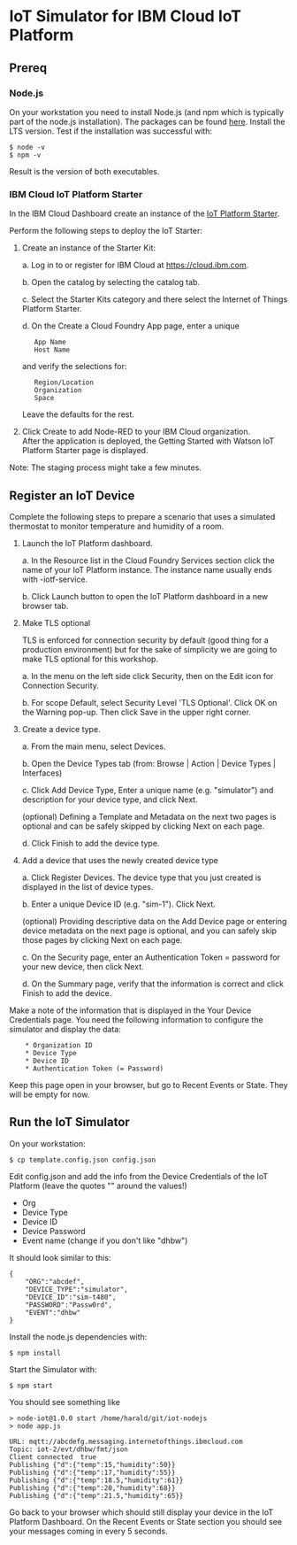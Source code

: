 # IoT Simulator for IBM Cloud IoT Platform

## Prereq

### Node.js

On your workstation you need to install Node.js (and npm which is typically part of the node.js installation). The packages can be found [here](https://nodejs.org/en/download/). Install the LTS version. Test if the installation was successful with:

```
$ node -v
$ npm -v
```

Result is the version of both executables.

### IBM Cloud IoT Platform Starter

In the IBM Cloud Dashboard create an instance of the [IoT Platform Starter](https://cloud.ibm.com/docs/IoT-starter?topic=iot-starter-gettingstartedtemplate).

Perform the following steps to deploy the IoT Starter:

1.   Create an instance of the Starter Kit:

        a. Log in to or register for IBM Cloud at https://cloud.ibm.com.

        b. Open the catalog by selecting the catalog tab.

        c. Select the Starter Kits  category and there select the Internet of Things Platform Starter.

        d. On the Create a Cloud Foundry App page, enter a unique

            App Name
            Host Name

        and verify the selections  for:   

            Region/Location
            Organization
            Space

        Leave the defaults for the rest.    

2. Click Create to add Node-RED to your IBM Cloud organization.        
After the application is deployed, the Getting Started with Watson IoT Platform Starter page is displayed. 
        
Note: The staging process might take a few minutes.

## Register an IoT Device

Complete the following steps to prepare  a scenario that uses a simulated thermostat to monitor temperature and humidity of a room.

1.   Launch the IoT Platform dashboard.

        a. In the Resource list in the Cloud Foundry Services section click the name of your IoT Platform instance. The instance name usually ends with -iotf-service.

        b. Click Launch button to open the IoT Platform dashboard in a new browser tab.

 2. Make TLS optional
      
      TLS is enforced for connection security by default (good thing for a production environment) but for the sake of simplicity we are going to make TLS optional for this workshop.

      a. In the menu on the left side click Security, then on the Edit icon for Connection Security.

      b. For scope Default, select Security Level 'TLS Optional'. Click OK on the Warning pop-up. Then click Save in the upper right corner.

3.   Create a device type.

        a. From the main menu, select Devices.

        b. Open the Device Types tab (from: Browse | Action | Device Types | Interfaces)

        c. Click  Add Device Type, 
        Enter a unique name (e.g. "simulator") and description for your device type, and click Next.

        (optional) Defining a Template and Metadata on the next two pages is optional and can be safely skipped by clicking Next on each page.

        d.  Click Finish to add the device type.

4.   Add a device that uses the newly created device type

       a. Click Register Devices. The device type that you just created is displayed in the list of device types.

       b. Enter a unique Device ID (e.g. "sim-1"). Click Next.

        (optional) Providing descriptive data on the Add Device page or entering device metadata on the next page is optional, and you can safely skip those pages by clicking Next on each page.

        c.  On the Security page, enter an Authentication Token = password for your new device, then click Next.

        d. On the Summary page, verify that the information is correct and click Finish to add the device. 
         
 Make a note of the information that is displayed in the Your Device Credentials page. 
You need the following information to configure the simulator and display the data:

        * Organization ID
        * Device Type
        * Device ID
        * Authentication Token (= Password)

Keep this page open in your browser, but go to Recent Events or State. They will be empty for now.

## Run the IoT Simulator 

On your workstation:

```
$ cp template.config.json config.json
```

Edit config.json and add the info from the Device Credentials of the IoT Platform (leave the quotes "" around the values!)

* Org 
* Device Type
* Device ID
* Device Password
* Event name (change if you don't like "dhbw")

It should look similar to this:

```
{
    "ORG":"abcdef",
    "DEVICE_TYPE":"simulator",
    "DEVICE_ID":"sim-t480",
    "PASSWORD":"Passw0rd",
    "EVENT":"dhbw"
}
```

Install the node.js dependencies with:

```
$ npm install
```

Start the Simulator with:

```
$ npm start
```

You should see something like

```
> node-iot@1.0.0 start /home/harald/git/iot-nodejs
> node app.js

URL: mqtt://abcdefg.messaging.internetofthings.ibmcloud.com
Topic: iot-2/evt/dhbw/fmt/json
Client connected  true
Publishing {"d":{"temp":15,"humidity":50}}
Publishing {"d":{"temp":17,"humidity":55}}
Publishing {"d":{"temp":18.5,"humidity":61}}
Publishing {"d":{"temp":20,"humidity":68}}
Publishing {"d":{"temp":21.5,"humidity":65}}
```

Go back to your browser which should still display your device in the IoT Platform Dashboard. On the Recent Events or State section you should see your messages coming in every 5 seconds.



